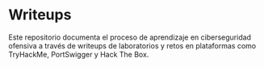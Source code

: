 # Writeups
Este repositorio documenta el proceso de aprendizaje en ciberseguridad ofensiva a través de writeups de laboratorios y retos en plataformas como TryHackMe, PortSwigger y Hack The Box.
